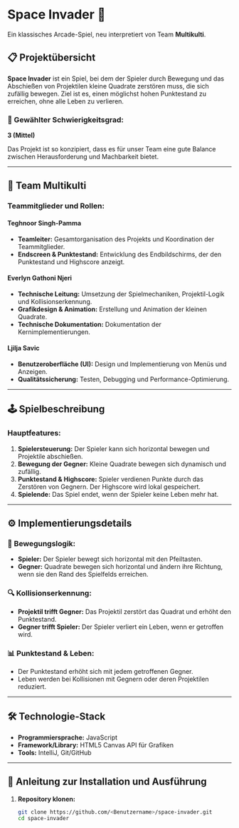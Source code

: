 # Space Invader 🚀

Ein klassisches Arcade-Spiel, neu interpretiert von Team **Multikulti**.

## 📋 Projektübersicht

**Space Invader** ist ein Spiel, bei dem der Spieler durch Bewegung und das Abschießen von Projektilen kleine Quadrate zerstören muss, die sich zufällig bewegen. Ziel ist es, einen möglichst hohen Punktestand zu erreichen, ohne alle Leben zu verlieren.

### 🎯 Gewählter Schwierigkeitsgrad: 
**3 (Mittel)**  

Das Projekt ist so konzipiert, dass es für unser Team eine gute Balance zwischen Herausforderung und Machbarkeit bietet.

---

## 👥 Team Multikulti

### Teammitglieder und Rollen:

#### **Teghnoor Singh-Pamma**  
- **Teamleiter:** Gesamtorganisation des Projekts und Koordination der Teammitglieder.  
- **Endscreen & Punktestand:** Entwicklung des Endbildschirms, der den Punktestand und Highscore anzeigt.

#### **Everlyn Gathoni Njeri**  
- **Technische Leitung:** Umsetzung der Spielmechaniken, Projektil-Logik und Kollisionserkennung.  
- **Grafikdesign & Animation:** Erstellung und Animation der kleinen Quadrate.  
- **Technische Dokumentation:** Dokumentation der Kernimplementierungen.

#### **Ljilja Savic**  
- **Benutzeroberfläche (UI):** Design und Implementierung von Menüs und Anzeigen.  
- **Qualitätssicherung:** Testen, Debugging und Performance-Optimierung.

---

## 🕹️ Spielbeschreibung

### Hauptfeatures:
1. **Spielersteuerung:** Der Spieler kann sich horizontal bewegen und Projektile abschießen.  
2. **Bewegung der Gegner:** Kleine Quadrate bewegen sich dynamisch und zufällig.  
3. **Punktestand & Highscore:** Spieler verdienen Punkte durch das Zerstören von Gegnern. Der Highscore wird lokal gespeichert.  
4. **Spielende:** Das Spiel endet, wenn der Spieler keine Leben mehr hat.  

---

## ⚙️ Implementierungsdetails

### 🔄 Bewegungslogik:
- **Spieler:** Der Spieler bewegt sich horizontal mit den Pfeiltasten.  
- **Gegner:** Quadrate bewegen sich horizontal und ändern ihre Richtung, wenn sie den Rand des Spielfelds erreichen.  

### 🔍 Kollisionserkennung:
- **Projektil trifft Gegner:** Das Projektil zerstört das Quadrat und erhöht den Punktestand.  
- **Gegner trifft Spieler:** Der Spieler verliert ein Leben, wenn er getroffen wird.

### 📊 Punktestand & Leben:
- Der Punktestand erhöht sich mit jedem getroffenen Gegner.  
- Leben werden bei Kollisionen mit Gegnern oder deren Projektilen reduziert.

---

## 🛠️ Technologie-Stack

- **Programmiersprache:** JavaScript  
- **Framework/Library:** HTML5 Canvas API für Grafiken  
- **Tools:** IntelliJ, Git/GitHub  

---

## 🚀 Anleitung zur Installation und Ausführung

1. **Repository klonen:**  
   ```bash
   git clone https://github.com/<Benutzername>/space-invader.git
   cd space-invader

